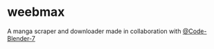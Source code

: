 # weebmax
A manga scraper and downloader
made in collaboration with [@Code-Blender-7](https://github.com/Code-Blender-7)
